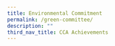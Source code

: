 ```yaml
---
title: Environmental Commitment
permalink: /green-committee/
description: ""
third_nav_title: CCA Achievements
---
```

